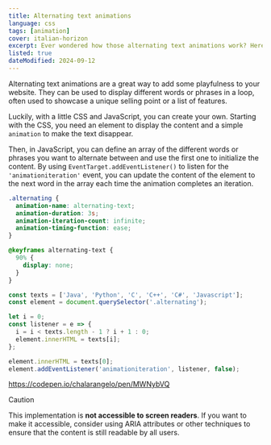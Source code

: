 ```yaml
---
title: Alternating text animations
language: css
tags: [animation]
cover: italian-horizon
excerpt: Ever wondered how those alternating text animations work? Here's a simple way to create one using CSS and JavaScript.
listed: true
dateModified: 2024-09-12
---
```


Alternating text animations are a great way to add some playfulness to your website. They can be used to display different words or phrases in a loop, often used to showcase a unique selling point or a list of features.

Luckily, with a little CSS and JavaScript, you can create your own. Starting with the CSS, you need an element to display the content and a simple `animation` to make the text disappear.

Then, in JavaScript, you can define an array of the different words or phrases you want to alternate between and use the first one to initialize the content. By using `EventTarget.addEventListener()` to listen for the `'animationiteration'` event, you can update the content of the element to the next word in the array each time the animation completes an iteration.

```css
.alternating {
  animation-name: alternating-text;
  animation-duration: 3s;
  animation-iteration-count: infinite;
  animation-timing-function: ease;
}

@keyframes alternating-text {
  90% {
    display: none;
  }
}
```

```js
const texts = ['Java', 'Python', 'C', 'C++', 'C#', 'Javascript'];
const element = document.querySelector('.alternating');

let i = 0;
const listener = e => {
  i = i < texts.length - 1 ? i + 1 : 0;
  element.innerHTML = texts[i];
};

element.innerHTML = texts[0];
element.addEventListener('animationiteration', listener, false);
```

https://codepen.io/chalarangelo/pen/MWNybVQ

> [!CAUTION]
>
> This implementation is **not accessible to screen readers**. If you want to make it accessible, consider using ARIA attributes or other techniques to ensure that the content is still readable by all users.
